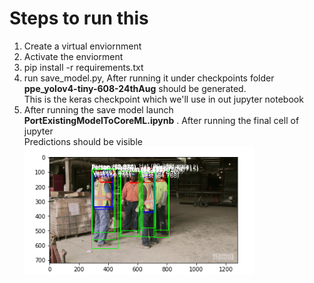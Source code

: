 # Steps to run this

1) Create a virtual enviornment
2) Activate the enviorment
3) pip install -r requirements.txt
4) run save_model.py, After running it under checkpoints folder **ppe_yolov4-tiny-608-24thAug** should be generated.
    <br>This is the keras checkpoint which we'll use in out jupyter notebook
5) After running the save model launch **PortExistingModelToCoreML.ipynb** . After running the final cell of jupyter
   <br>Predictions should be visible
<br>![](https://github.com/ankits16/CoreMLConverterCompletePipeline/blob/dev/screenshots/Screenshot%202022-08-24%20at%207.23.04%20PM.png)

   